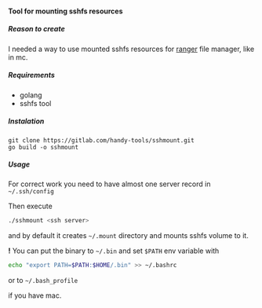 #### Tool for mounting sshfs resources

##### Reason to create

I needed a way to use mounted sshfs resources for [ranger](https://github.com/ranger/ranger) file manager, like in mc.

##### Requirements

- golang
- sshfs tool

##### Instalation

```
git clone https://gitlab.com/handy-tools/sshmount.git
go build -o sshmount
```

##### Usage

For correct work you need to have almost one server record in `~/.ssh/config` 

Then execute 

```bash
./sshmount <ssh server>
```

and by default it creates `~/.mount` directory and mounts sshfs volume to it.

**!** You can put the binary to `~/.bin` and set `$PATH` env variable with

```bash
echo "export PATH=$PATH:$HOME/.bin" >> ~/.bashrc
```
or to `~/.bash_profile`

if you have mac.